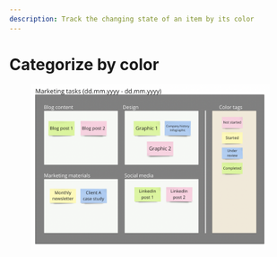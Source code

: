 ```yaml
---
description: Track the changing state of an item by its color
---
```


# Categorize by color

<figure><img src="../.gitbook/assets/VisualData_ColorTags_01.png" alt=""><figcaption></figcaption></figure>
